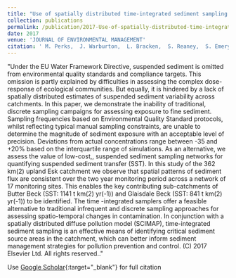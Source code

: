```yaml
---
title: "Use of spatially distributed time-integrated sediment sampling networks and distributed fine sediment modelling to inform catchment management"
collection: publications
permalink: /publication/2017-Use-of-spatially-distributed-time-integrated-sediment-sampling-networks-and-distributed-fine-sediment-modelling-to-inform-catchment-management
date: 2017
venue: 'JOURNAL OF ENVIRONMENTAL MANAGEMENT'
citation: ' M. Perks,  J. Warburton,  L. Bracken,  S. Reaney,  S. Emery,  S. Hirst, &quot;Use of spatially distributed time-integrated sediment sampling networks and distributed fine sediment modelling to inform catchment management.&quot; JOURNAL OF ENVIRONMENTAL MANAGEMENT, {2017}.'
---
```

"Under the EU Water Framework Directive, suspended sediment is omitted from environmental quality standards and compliance targets. This omission is partly explained by difficulties in assessing the complex dose-response of ecological communities. But equally, it is hindered by a lack of spatially distributed estimates of suspended sediment variability across catchments. In this paper, we demonstrate the inability of traditional, discrete sampling campaigns for assessing exposure to fine sediment. Sampling frequencies based on Environmental Quality Standard protocols, whilst reflecting typical manual sampling constraints, are unable to determine the magnitude of sediment exposure with an acceptable level of precision. Deviations from actual concentrations range between -35 and +20% based on the interquartile range of simulations. As an alternative, we assess the value of low-cost,, suspended sediment sampling networks for quantifying suspended sediment transfer (SST). In this study of the 362 km(2) upland Esk catchment we observe that spatial patterns of sediment flux are consistent over the two year monitoring period across a network of 17 monitoring sites. This enables the key contributing sub-catchments of Butter Beck (SST: 1141 t km(2) yr(-1)) and Glaisdale Beck (SST: 841 t km(2) yr(-1)) to be identified. The time -integrated samplers offer a feasible alternative to traditional infrequent and discrete sampling approaches for assessing spatio-temporal changes in contamination. In conjunction with a spatially distributed diffuse pollution model (SCIMAP), time-integrated sediment sampling is an effective means of identifying critical sediment source areas in the catchment, which can better inform sediment management strategies for pollution prevention and control. (C) 2017 Elsevier Ltd. All rights reserved.."

Use [Google Scholar](https://scholar.google.com/scholar?q=Use+of+spatially+distributed+time+integrated+sediment+sampling+networks+and+distributed+fine+sediment+modelling+to+inform+catchment+management){:target="_blank"} for full citation